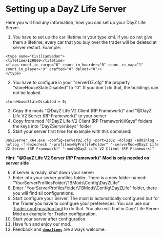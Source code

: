 # Setting up a DayZ Life Server

Here you will find any information, how you can set up your DayZ Life Server.
1. You have to set up the car lifetime in your type.xml. If you do not give them a lifetime, every car that you buy over the trader will be deleted at server restart.
Example:
<pre class="language-markup"><code>&lt;type name="CivilianSedan"&gt;
&lt;lifetime&gt;129000&lt;/lifetime&gt;
&lt;flags count_in_cargo="0" count_in_hoarder="0" count_in_map="1" count_in_player="0" crafted="0" deloot="0"/&gt;
&lt;/type&gt;</code></pre>
2. You have to configure in your "serverDZ.cfg" the property "storeHouseStateDisabled" to "0". If you don´t do that, the buildings can not be looked. 
<pre class="language-markup"><code>storeHouseStateDisabled = 0;</code></pre>
3. Copy the mods "@DayZ Life V2 Client (RP Framework)" and "@DayZ Life V2 Server (RP Framework)" to your server
4. Copy from mod "@DayZ Life V2 Client (RP Framework)\Keys" folders the keys into "DayZServer\keys" folder
5. Start your server first time for example with this command:

<pre class="language-markup"><code>DayZServer_x64.exe -config=serverDZ.cfg -port=2302 -dologs -adminlog -netlog -freezecheck "-profiles=MyProfileFolder" "-serverMod=@DayZ Life V2 Server (RP Framework)" "-mod=@DayZ Life V2 Client (RP Framework)"</code></pre>

**Hint: "@DayZ Life V2 Server (RP Framework)" Mod is only needed on server side**

6. if server is ready, shut down your server
7. Enter into your server profiles folder. There is a new folder named: "YourServerProfilesFolder\TBMods\Config\DayZLife"
8. Enter "YourServerProfilesFolder\TBMods\Config\DayZLife" folder, there you will find all configurations.
7. Start configure your Server. The most is automatically configured but for the Trader you have to configure your preferences. You can use our <a href="https://tools.dayz-life.net/category-editor/add-items">Trader configuration tool</a> to do that. You also will find in DayZ Life Server Mod an example for Trader configuration.
8. Start your server after configuration
9. Have fun and enjoy our mod.
10. Feedback and [**`donations`**](https://www.paypal.com/donate/?hosted_button_id=8UASRGVP88YE4) are always welcome.